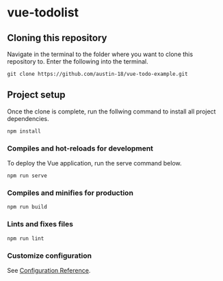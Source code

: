 # vue-todolist

## Cloning this repository
Navigate in the terminal to the folder where you want to clone this repository to.
Enter the following into the terminal.
```
git clone https://github.com/austin-18/vue-todo-example.git
```

## Project setup
Once the clone is complete, run the follwing command to install all project dependencies.
```
npm install
```

### Compiles and hot-reloads for development
To deploy the Vue application, run the serve command below.
```
npm run serve
```

### Compiles and minifies for production
```
npm run build
```

### Lints and fixes files
```
npm run lint
```

### Customize configuration
See [Configuration Reference](https://cli.vuejs.org/config/).
